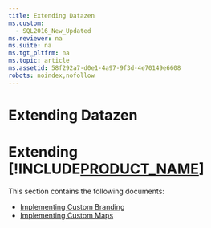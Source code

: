 ```yaml
---
title: Extending Datazen
ms.custom: 
  - SQL2016_New_Updated
ms.reviewer: na
ms.suite: na
ms.tgt_pltfrm: na
ms.topic: article
ms.assetid: 58f292a7-d0e1-4a97-9f3d-4e70149e6608
robots: noindex,nofollow
---
```

# Extending Datazen
# Extending [!INCLUDE[PRODUCT_NAME](../../Topics/TopicNameNotContainA/includes/PRODUCT_NAME.md)] #  
  
This section contains the following documents:   
  
- [Implementing Custom Branding](../../Topics/TopicNameNotContainA/Implementing-Custom-Branding.md)  
- [Implementing Custom Maps](../../Topics/TopicNameNotContainA/Implementing-Custom-Maps.md)
